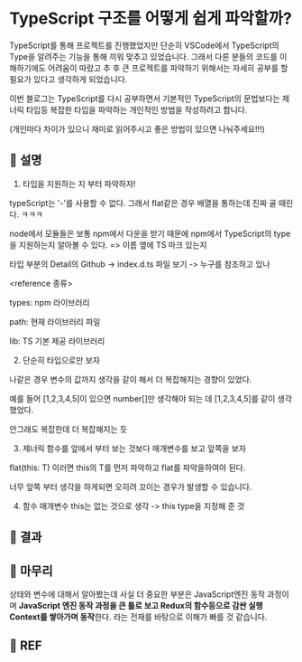 # TypeScript 구조를 어떻게 쉽게 파악할까?

TypeScript를 통해 프로젝트를 진행했었지만 단순히 VSCode에서 TypeScript의 Type을 알려주는 기능을 통해 끼워 맞추고 있었습니다. 그래서 다른 분들의 코드를 이해하기에도 어려움이 따랐고 추 후 큰 프로젝트를 파악하기 위해서는 자세히 공부를 할 필요가 있다고 생각하게 되었습니다.

이번 블로그는 TypeScript를 다시 공부하면서 기본적인 TypeScript의 문법보다는 제너릭 타입등 복잡한 타입을 파악하는 개인적인 방법을 작성하려고 합니다.

(개인마다 차이가 있으니 재미로 읽어주시고 좋은 방법이 있으면 나눠주세요!!!)

## 👣 설명

1. 타입을 지원하는 지 부터 파악하자!

typeScript는 '-'를 사용할 수 없다. 그래서 flat같은 경우 배열을 통하는데 진짜 골 때린다. ㅋㅋㅋ

node에서 모듈들은 보통 npm에서 다운을 받기 때문에 npm에서 TypeScript의 type을 지원하는지 알아볼 수 있다. => 이름 옆에 TS 마크 있는지

타입 부분의 Detail의 Github -> index.d.ts 파일 보기 -> 누구를 참조하고 있나

<reference 종류>

types: npm 라이브러리

path: 현재 라이브러리 파일

lib: TS 기본 제공 라이브러리

2. 단순히 타입으로만 보자

나같은 경우 변수의 값까지 생각을 같이 해서 더 복잡해지는 경향이 있었다.

예를 들어 [1,2,3,4,5]이 있으면 number[]만 생각해야 되는 데 [1,2,3,4,5]를 같이 생각했었다.

안그래도 복잡한데 더 복잡해지는 듯

3. 제너릭 함수를 앞에서 부터 보는 것보다 매개변수를 보고 앞쪽을 보자

flat<T>(this: T) 이러면 this의 T를 먼저 파악하고 flat<T>를 파악을하여야 된다.

너무 앞쪽 부터 생각을 하게되면 오히려 꼬이는 경우가 발생할 수 있습니다.

4. 함수 매개변수 this는 없는 것으로 생각 -> this type을 지정해 준 것

## 👣 결과

## 👣 마무리

상태와 변수에 대해서 알아봤는데 사실 더 중요한 부분은 JavaScript엔진 동작 과정이며 **JavaScript 엔진 동작 과정을 큰 틀로 보고 Redux의 함수등으로 감싼 실행 Context를 쌓아가며 동작**한다. 라는 전재를 바탕으로 이해가 빠를 것 같습니다.

## 👣 REF
